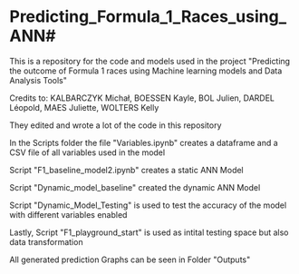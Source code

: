 # Predicting_Formula_1_Races_using_ANN#

This is a repository for the code and models used in the project "Predicting the outcome of Formula 1 races using Machine learning models and Data Analysis Tools"

Credits to: KALBARCZYK Michał, BOESSEN Kayle, BOL Julien, DARDEL Léopold, MAES Juliette, WOLTERS Kelly 

They edited and wrote a lot of the code in this repository

In the Scripts folder the file "Variables.ipynb" creates a dataframe and a CSV file of all variables used in the model

Script "F1_baseline_model2.ipynb" creates a static ANN Model

Script "Dynamic_model_baseline" created the dynamic ANN Model

Script "Dynamic_Model_Testing" is used to test the accuracy of the model with different variables enabled

Lastly,
Script "F1_playground_start" is used as intital testing space but also data transformation

All generated prediction Graphs can be seen in Folder "Outputs"
